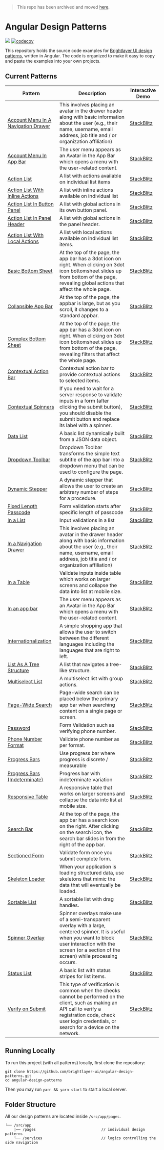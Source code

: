 > This repo has been archived and moved [here](https://github.com/etn-ccis/blui-angular-design-patterns).

# Angular Design Patterns

[![](https://img.shields.io/circleci/project/github/brightlayer-ui/angular-design-patterns/master.svg?style=flat)](https://circleci.com/gh/brightlayer-ui/angular-design-patterns/tree/master) [![codecov](https://codecov.io/gh/brightlayer-ui/angular-design-patterns/branch/master/graph/badge.svg?token=7Y4TGH31B6)](https://codecov.io/gh/brightlayer-ui/angular-design-patterns)

This repository holds the source code examples for [Brightlayer UI design patterns](https://brightlayer-ui.github.io/patterns), written in Angular. The code is organized to make it easy to copy and paste the examples into your own projects.

## Current Patterns

| Pattern                                                      | Description                                                  | Interactive Demo                                             |
| ------------------------------------------------------------ | ------------------------------------------------------------ | ------------------------------------------------------------ |
| [Account Menu In A Navigation Drawer](https://brightlayer-ui.github.io/patterns/account-menu)     | This involves placing an avatar in the drawer header along with basic information about the user (e.g., their name, username, email address, job title and / or organization affiliation)       | [StackBlitz](https://stackblitz.com/github/brightlayer-ui/angular-design-patterns/tree/master?file=src%2Fapp%2Fpages%2Faccount-menu%2Fin-a-drawer%2Fmenu-in-a-drawer.component.html) |
| [Account Menu In App Bar](https://brightlayer-ui.github.io/patterns/account-menu)     |    The user menu appears as an Avatar in the App Bar which opens a menu with the user-related content.    | [StackBlitz](https://stackblitz.com/github/brightlayer-ui/angular-design-patterns/tree/master?file=src%2Fapp%2Fpages%2Faccount-menu%2Fin-an-app-bar%2Fin-an-app-bar.component.html) |
| [Action List](https://brightlayer-ui.github.io/patterns/lists)       | A list with actions available on individual list items       | [StackBlitz](https://stackblitz.com/github/brightlayer-ui/angular-design-patterns/tree/master?file=src%2Fapp%2Fpages%2Flist%2Faction-list%2Faction-list.component.html) |
| [Action List With Inline Actions](https://brightlayer-ui.github.io/patterns/lists)  | A list with inline actions available on individual list| [StackBlitz](https://stackblitz.com/github/brightlayer-ui/angular-design-patterns/tree/master?file=src%2Fapp%2Fpages%2Flist%2Finline-actions%2Finline-actions.component.html) |
| [Action List In Button Panel](https://brightlayer-ui.github.io/patterns/lists)  | A list with global actions in its own button panel.| [StackBlitz](https://stackblitz.com/github/brightlayer-ui/angular-design-patterns/tree/master?file=src%2Fapp%2Fpages%2Flist%2Finline-button-panel%2Finline-button-panel.component.html) |
| [Action List In Panel Header](https://brightlayer-ui.github.io/patterns/lists)  | A list with global actions in the panel header.| [StackBlitz](https://stackblitz.com/github/brightlayer-ui/angular-design-patterns/tree/master?file=src%2Fapp%2Fpages%2Flist%2Fin-panel-header%2Fin-panel-header.component.html) |
| [Action List With Local Actions](https://brightlayer-ui.github.io/patterns/lists)  | A list with local actions available on individual list items.| [StackBlitz](https://stackblitz.com/github/brightlayer-ui/angular-design-patterns/tree/master?file=src%2Fapp%2Fpages%2Flist%2Finline-local-actions%2Finline-local-actions.component.html) |
| [Basic Bottom Sheet](https://brightlayer-ui.github.io/patterns/overlay) | At the top of the page, the app bar has a 3dot icon on right. When clicking on 3dot icon bottomsheet slides up from bottom of the page, revealing global actions that affect the whole page. | [StackBlitz](https://stackblitz.com/github/brightlayer-ui/angular-design-patterns/tree/master?file=src%2Fapp%2Fpages%2Foverlays%2Fbasic-bottom-sheet%2Fbasic-bottom-sheet.component.html) |
| [Collapsible App Bar](https://brightlayer-ui.github.io/patterns/appbar) | At the top of the page, the appbar is large, but as you scroll, it changes to a standard appbar. | [StackBlitz](https://stackblitz.com/github/brightlayer-ui/angular-design-patterns/tree/master?file=src%2Fapp%2Fpages%2Fapp-bar%2Fcollapsible-app-bar%2Fcollapsible-app-bar.component.ts) |
| [Complex Bottom Sheet](https://brightlayer-ui.github.io/patterns/overlay) | At the top of the page, the app bar has a 3dot icon on right. When clicking on 3dot icon bottomsheet slides up from bottom of the page, revealing filters that affect the whole page. | [StackBlitz](https://stackblitz.com/github/brightlayer-ui/angular-design-patterns/tree/master?file=src%2Fapp%2Fpages%2Foverlays%2Fcomplex-bottom-sheet%2Fcomplex-bottom-sheet.component.html) |
| [Contextual Action Bar](https://brightlayer-ui.github.io/patterns/appbar) | Contextual action bar to provide contextual actions to selected items. | [StackBlitz](https://stackblitz.com/github/brightlayer-ui/angular-design-patterns/tree/master?file=src%2Fapp%2Fpages%2Fapp-bar%2Fcollapsible-app-bar%2Fcollapsible-app-bar.component.html) |
| [Contextual Spinners](https://brightlayer-ui.github.io/patterns/loading) | If you need to wait for a server response to validate inputs in a form (after clicking the submit button), you should disable the submit button and replace its label with a spinner. | [StackBlitz](https://stackblitz.com/github/brightlayer-ui/angular-design-patterns/tree/master?file=src%2Fapp%2Fpages%2Floading-waiting-states%2Fcontextual-spinners%2Fcontextual-spinners.component.html) |
| [Data List](https://brightlayer-ui.github.io/patterns/lists)         | A basic list dynamically built from a JSON data object.      | [StackBlitz](https://stackblitz.com/github/brightlayer-ui/angular-design-patterns/tree/master?file=src%2Fapp%2Fpages%2Flist%2Fdata-list%2Fdata-list.component.html) |
| [Dropdown Toolbar](https://brightlayer-ui.github.io/patterns/appbar) | Dropdown Toolbar transforms the simple text subtitle of the app bar into a dropdown menu that can be used to configure the page. | [StackBlitz](https://stackblitz.com/github/brightlayer-ui/angular-design-patterns/tree/master?file=src%2Fapp%2Fpages%2Fapp-bar%2Fdropdown-toolbar%2Fdropdown-toolbar.component.html) |
| [Dynamic Stepper](https://brightlayer-ui.github.io/patterns/steppers) | A dynamic stepper that allows the user to create an arbitrary number of steps for a procedure. | [StackBlitz](https://stackblitz.com/github/brightlayer-ui/angular-design-patterns/tree/master?file=src%2Fapp%2Fpages%2Fdynamic-stepper%2Fdynamic-stepper.component.html) |
| [Fixed Length Passcode](https://brightlayer-ui.github.io/patterns/forms)  | Form validation starts after specific length of passcode| [StackBlitz](https://stackblitz.com/github/brightlayer-ui/angular-design-patterns/tree/master?file=src%2Fapp%2Fpages%2Fforms-and-validation%2Ffix-length-passcode%2Ffix-length-passcode.component.html) |
| [In a List](https://brightlayer-ui.github.io/patterns/forms)  | Input validations in a list| [StackBlitz](https://stackblitz.com/github/brightlayer-ui/angular-design-patterns/tree/master?file=src%2Fapp%2Fpages%2Fforms-and-validation%2Fin-a-list%2Fin-a-list.component.html) |
| [In a Navigation Drawer](https://brightlayer-ui.github.io/patterns/account-menu)  | This involves placing an avatar in the drawer header along with basic information about the user (e.g., their name, username, email address, job title and / or organization affiliation)| [StackBlitz](https://stackblitz.com/github/brightlayer-ui/angular-design-patterns/tree/master?file=src%2Fapp%2Fpages%2Faccount-menu%2Fin-a-drawer%2Fmenu-in-a-drawer.component.html) |
| [In a Table](https://brightlayer-ui.github.io/patterns/forms)  | Validate inputs inside table which works on larger screens and collapse the data into list at mobile size.| [StackBlitz](https://stackblitz.com/github/brightlayer-ui/angular-design-patterns/tree/master?file=src%2Fapp%2Fpages%2Fforms-and-validation%2Fin-a-table%2Fin-a-table.component.html) |
| [In an app bar](https://brightlayer-ui.github.io/patterns/account-menu)  | The user menu appears as an Avatar in the App Bar which opens a menu with the user-related content.| [StackBlitz](https://stackblitz.com/github/brightlayer-ui/angular-design-patterns/tree/master?file=src%2Fapp%2Fpages%2Faccount-menu%2Fin-an-app-bar%2Fin-an-app-bar.component.html) |
| [Internationalization](https://brightlayer-ui.github.io/patterns/internationalization) | A simple shopping app that allows the user to switch between the different languages including the languages that are right to left. | [StackBlitz](https://stackblitz.com/github/brightlayer-ui/angular-design-patterns/tree/master?file=src%2Fapp%2Fpages%2Fi18n%2Fi18n.component.html) |
| [List As A Tree Structure](https://brightlayer-ui.github.io/patterns/lists)       | A list that navigates a tree-like structure. | [StackBlitz](https://stackblitz.com/github/brightlayer-ui/angular-design-patterns/tree/master?file=src%2Fapp%2Fpages%2Flist%2Ftree%2Ftree.component.html) |
| [Multiselect List](https://brightlayer-ui.github.io/patterns/lists)  | A multiselect list with group actions.                       | [StackBlitz](https://stackblitz.com/github/brightlayer-ui/angular-design-patterns/tree/master?file=src%2Fapp%2Fpages%2Flist%2Fmultiselect-list%2Fmultiselect-list.component.html) |
| [Page-Wide Search](https://brightlayer-ui.github.io/patterns/appbar) | Page-wide search can be placed below the primary app bar when searching content on a single page or screen. | [StackBlitz](https://stackblitz.com/github/brightlayer-ui/angular-design-patterns/tree/master?file=src%2Fapp%2Fpages%2Fapp-bar%2Fpage-wide-search%2Fpage-wide-search.component.html) |
| [Password](https://brightlayer-ui.github.io/patterns/forms)  | Form Validation such as verifying phone number.                       | [StackBlitz](https://stackblitz.com/github/brightlayer-ui/angular-design-patterns/tree/master?file=src%2Fapp%2Fpages%2Fforms-and-validation%2Fpassword%2Fpassword.component.html) |
| [Phone Number Format](https://brightlayer-ui.github.io/patterns/forms)  | Validate phone number as per format. | [StackBlitz](https://stackblitz.com/github/brightlayer-ui/angular-design-patterns/tree/master?file=src%2Fapp%2Fpages%2Fforms-and-validation%2Fphone-number-format%2Fphone-number-format.component.html) |
| [Progress Bars](https://brightlayer-ui.github.io/patterns/loading)  | Use progress bar where progress is discrete / measurable| [StackBlitz](https://stackblitz.com/github/brightlayer-ui/angular-design-patterns/tree/master?file=src%2Fapp%2Fpages%2Floading-waiting-states%2Fprogress-bars%2Fprogress-bars.component.html) |
| [Progress Bars (Indeterminate)](https://brightlayer-ui.github.io/patterns/loading)  | Progress bar with indeterminate variation| [StackBlitz](https://stackblitz.com/github/brightlayer-ui/angular-design-patterns/tree/master?file=src%2Fapp%2Fpages%2Floading-waiting-states%2Fprogress-bar-indeterminate%2Fprogress-bar-indeterminate.component.html) |
| [Responsive Table](https://brightlayer-ui.github.io/patterns/lists)  | A responsive table that works on larger screens and collapse the data into list at mobile size. | [StackBlitz](https://stackblitz.com/github/brightlayer-ui/angular-design-patterns/tree/master?file=src%2Fapp%2Fpages%2Flist%2Fresponsive-table%2Fresponsive-table.component.html) |
| [Search Bar](https://brightlayer-ui.github.io/patterns/appbar)       | At the top of the page, the app bar has a search icon on the right. After clicking on the search icon, the search bar slides in from the right of the app bar. | [StackBlitz](https://stackblitz.com/github/brightlayer-ui/angular-design-patterns/tree/master?file=src%2Fapp%2Fpages%2Fapp-bar%2Fsearch-bar%2Fsearch-bar.component.html) |
| [Sectioned Form](https://brightlayer-ui.github.io/patterns/forms)  | Validate form once you submit complete form. | [StackBlitz](https://stackblitz.com/github/brightlayer-ui/angular-design-patterns/tree/master?file=src%2Fapp%2Fpages%2Fforms-and-validation%2Fsectioned-form%2Fsectioned-form.component.html) |
| [Skeleton Loader](https://brightlayer-ui.github.io/patterns/loading)       | When your application is loading structured data, use skeletons that mimic the data that will eventually be loaded. | [StackBlitz](https://stackblitz.com/github/brightlayer-ui/angular-design-patterns/tree/master?file=src%2Fapp%2Fpages%2Floading-waiting-states%2Fskeleton-loader%2Fskeleton-loader.component.html) |
| [Sortable List](https://brightlayer-ui.github.io/patterns/lists)     | A sortable list with drag handles.                           | [StackBlitz](https://stackblitz.com/github/brightlayer-ui/angular-design-patterns/tree/master?file=src%2Fapp%2Fpages%2Flist%2Fsortable-list%2Fsortable-list.component.html) |
| [Spinner Overlay](https://brightlayer-ui.github.io/patterns/loading)       | Spinner overlays make use of a semi-transparent overlay with a large, centered spinner. It is useful when you want to block user interaction with the screen (or a section of the screen) while processing occurs. | [StackBlitz](https://stackblitz.com/github/brightlayer-ui/angular-design-patterns/tree/master?file=src%2Fapp%2Fpages%2Floading-waiting-states%2Fskeleton-loader%2Fskeleton-loader.component.html) |
| [Status List](https://brightlayer-ui.github.io/patterns/lists)       | A basic list with status stripes for list items.             | [StackBlitz](https://stackblitz.com/github/brightlayer-ui/angular-design-patterns/tree/master?file=src%2Fapp%2Fpages%2Flist%2Fstatus-list%2Fstatus-list.component.html) |
| [Verify on Submit](https://brightlayer-ui.github.io/patterns/forms)  | This type of verification is common when the checks cannot be performed on the client, such as making an API call to verify a registration code, check user login credentials, or search for a device on the network.  | [StackBlitz](https://stackblitz.com/github/brightlayer-ui/angular-design-patterns/tree/master?file=src%2Fapp%2Fpages%2Fforms-and-validation%2Fverify-on-submit%2Fverify-on-submit.component.html) |

## Running Locally

To run this project (with all patterns) locally, first clone the repository:

```shell
git clone https://github.com/brightlayer-ui/angular-design-patterns.git
cd angular-design-patterns
```

Then you may run `yarn && yarn start` to start a local server.

## Folder Structure

All our design patterns are located inside `/src/app/pages`.

```
└── /src/app
    |── /pages                              // individual design patterns
    └── /services                           // logics controlling the side navigation
```
